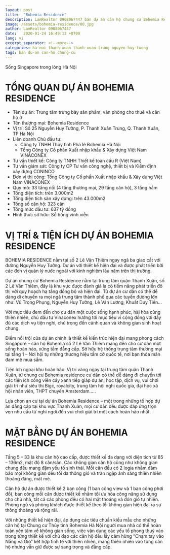 ```yaml
---
layout: post
title:  "Bohemia Residence"
description: LamRealtor 0908067447 bán dự án căn hộ chung cư Behemia Residence Hà Nội Thanh Xuân Thanh Xuân Trung Nguyễn Huy Tưởng
image: /assets/bohemia-residence/00.jpg
author: LamRealtor 0908067447
date:   2020-01-24 16:49:13 +0700
lang: vi
excerpt_separator: <!--more-->
categories: ha-noi thanh-xuan thanh-xuan-trung nguyen-huy-tuong
tags: ban du-an can-ho chung-cu 
---
```


Sống Singapore trong lòng Hà Nội<!--more-->

# TỔNG QUAN DỰ ÁN BOHEMIA RESIDENCE

* Tên dự án: Trung tâm trưng bày sản phẩm, văn phòng cho thuê và căn hộ ở
* Tên thương mại: Bohemia Residence
* Vị trí: Số 25 Nguyễn Huy Tưởng, P. Thanh Xuân Trung, Q. Thanh Xuân, TP Hà Nội
* Liên doanh Chủ đầu tư:
    + Công ty TNHH Thủy tinh Pha lê Bohemia Hà Nội
    + Tổng Công ty Cổ phần Xuất nhập khẩu & Xây dựng Việt Nam VINACONEX
* Tư vấn thiết kế: Công ty TNHH Thiết kế toàn cầu R (Việt Nam)
* Tư vấn giám sát: Công ty CP Tư vấn công nghệ, thiết bị và Kiểm định xây dựng CONINCO  
* Đơn vị thi công: Tổng Công ty Cổ phần Xuất nhập khẩu & Xây dựng Việt Nam VINACONEX
* Quy mô: 33 tầng nổi (4 tầng thương mại, 29 tầng căn hộ), 3 tầng hầm
* Tổng diện tích: trên 3.000m2
* Tổng diện tích sàn xây dựng: trên 43.000m2
* Tổng số căn hộ: 323 căn
* Tổng mức đầu tư: 637 tỷ đồng
* Hình thức sở hữu: Sổ hồng vĩnh viễn

# VỊ TRÍ & TIỆN ÍCH DỰ ÁN BOHEMIA RESIDENCE

BOHEMIA RESIDENCE nằm tại số 2 Lê Văn Thiêm ngay ngã ba giao cắt với đường Nguyễn Huy Tưởng. Dự án với thiết kế hiện đại và được phát triển bởi các đơn vị quản lý nước ngoài với kinh nghiệm lâu năm trên thị trường.

Dự án chung cư Bohemia Residence nằm tại trung tâm quận Thanh Xuân, số 2 Lê Văn Thiêm, đây là khu vực được đánh giá là có tiềm năng phát triển đô thị với quy hoạch hạ tầng đồng bộ và hiện đại. Từ dự án cư dân có thể dễ dàng di chuyển ra mọi ngả trung tâm thành phố qua các tuyến đường lớn như: Vũ Trọng Phụng, Nguyễn Huy Tưởng, Lê Văn Lương, Khuất Duy Tiến...

Với mục tiêu đem đến cho cư dân một cuộc sống hạnh phúc, hài hòa cùng thiên nhiên, chủ đầu tư Vinaconex hướng tới mục tiêu vì cộng đồng với đầy đủ các dịch vụ tiện nghi, chú trọng đến cảnh quan và không gian sinh hoạt chung.

Điểm nổi trội của dự án chính là thiết kế kiến trúc hiện đại mang phong cách Singapore – căn hộ Bohemia số 2 Lê Văn Thiêm mang đến cho cư dân một sống hoàn hảo, xứng tầm đẳng cấp. Sở hữu hệ thống trung tâm thương mại tại tầng 1 – Nơi hội tụ những thương hiệu tầm cỡ quốc tế, nơi bạn thỏa mãn đam mê mua sắm.

Tiện ích ngoại khu hoàn hảo: Vị trí vàng ngay tại trung tâm quận Thanh Xuân, từ chung cư Bohemia residence cư dân có thể dễ dàng đi chuyển tới các tiện ích công viên cây xanh tiếp giáp dự án, học tập, dịch vụ, vui chơi giải trí như siêu thị Bigc, royalcity, trung tâm hội nghị quốc gia, đại học xã hội nhân viên, THPT chuyên Amsterdam…..

Lựa chọn an cư tại dự án Bohemia Residence – một trong những tổ hợp dự án đẳng cấp tại khu vực Thanh Xuân, mọi cư dân đều được đáp ứng trọn vẹn nhu cầu từ nghỉ ngơi đến vui chơi giải trí một cách hoàn hảo nhất.

# MẶT BẰNG DỰ ÁN BOHEMIA RESIDENCE

Tầng 5 – 33 là khu căn hộ cao cấp, được thiết kế đa dạng với diện tích từ 85 – 136m2, mật độ 8 căn/sàn. Các không gian căn hộ cũng như không gian chung đều mang đậm yếu tố sinh thái. Mỗi căn đều có 2 logia nhằm đảm bảo mọi không gian đều tối đa thông gió và tràn ngập ánh sáng thiên nhiên thoáng đãng, mát mẻ.

Căn hộ dự án được thiết kế 2 ban công (1 ban công view và 1 ban công phơi đồ), ban công mỗi căn được thiết kế nhằm tối ưu hóa công năng sử dụng cho chủ nhà, tất cả các phòng đều có hai mặt thoáng và đón gió tự nhiên. Phòng ngủ và phòng khách được thiết kế theo lối không gian hiện đại ra sự thông thoáng và rộng rãi.

Với những thiết kế hiện đại, áp dụng các tiêu chuẩn kiểu mẫu cho những căn hộ tại Chung cư Thủy tinh Bohemia Hà Nội người mua nhà có thể hoàn toàn yên tâm về không gian sống, việc vận dụng các yếu tố phong thuỷ vào trong từng thiết kế với chủ đạo các căn hộ đều lấy cảm hừng “Chạm tay vào Nắng và Gió” kết hợp tinh tế với thiên nhiên, mang thiên nhiên vào từng căn hộ nhưng vẫn giữ được sự sang trọng và đẳng cấp.